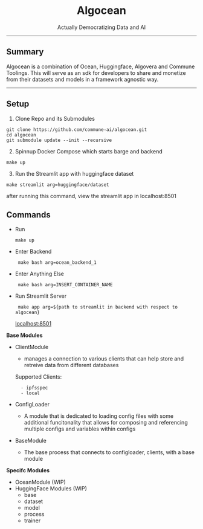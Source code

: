 <div align="center">

# **Algocean** <!-- omit in toc -->

Actually Democratizing Data and AI

</div>

***
## Summary 

Algocean is a combination of Ocean, Huggingface,  Algovera and Commune Toolings. This will serve as an sdk for developers to share and monetize from their datasets and models in a framework agnostic way. 
***

## Setup

1. Clone Repo and its Submodules

```
git clone https://github.com/commune-ai/algocean.git
cd algocean
git submodule update --init --recursive
```

2. Spinnup Docker Compose which starts barge and backend
```
make up
```

3. Run the Streamlit app with huggingface dataset
```
make streamlit arg=huggingface/dataset
```
after running this command, view the streamlit app in localhost:8501





## Commands

- Run 
    
     ```make up```
-  Enter Backend 
    
     ``` make bash arg=ocean_backend_1```
-  Enter Anything Else 
    
     ``` make bash arg=INSERT_CONTAINER_NAME```


- Run Streamlit Server
    
     ``` make app arg=${path to streamlit in backend with respect to algocean}```

     [localhost:8501](localhost:8501)

**Base Modules**
- ClientModule
    - manages a connection to various clients that can help store and retreive data from different databases

    Supported Clients:
        
        - ipfsspec
        - local

- ConfigLoader
    - A module that is dedicated to loading config files with some additional funcitonality that allows for composing and referencing multiple configs and variables within configs


- BaseModule
    - The base process that connects to configloader, clients, with a base module



**Specifc Modules**

- OceanModule (WIP)
- HuggingFace Modules (WIP)
    - base
    - dataset
    - model
    - process
    - trainer
